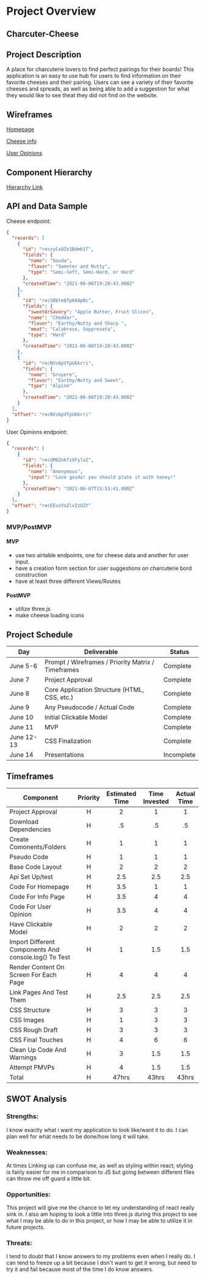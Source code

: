 # Project Overview

## Charcuter-Cheese

## Project Description

A place for charcuterie lovers to find perfect pairings for their boards! This application is an easy to use hub for users to find information on their favorite cheeses and their pairing. Users can see a variety of their favorite cheeses and spreads, as well as being able to add a suggestion for what they would like to see theat they did not find on the website.

## Wireframes

[Homepage](https://wireframe.cc/3MkkDx)

[Cheese info](https://wireframe.cc/3aq4xn)

[User Opinions](https://wireframe.cc/O7GnRl)

## Component Hierarchy

[Hierarchy Link](https://whimsical.com/4QYvqQwrg3rCWefq4NB7FW)

## API and Data Sample

Cheese endpoint:

```json
{
  "records": [
    {
      "id": "recvyCxOZe1Bdmb1T",
      "fields": {
        "name": "Gouda",
        "flavor": "Sweeter and Nutty",
        "type": "Semi-Soft, Semi-Hard, or Hard"
      },
      "createdTime": "2021-06-06T19:20:43.000Z"
    },
    {
      "id": "recSBbteQfpKAApBc",
      "fields": {
        "sweetOrSavory": "Apple Butter, Fruit Slices",
        "name": "Cheddar",
        "flavor": "Earthy/Nutty and Sharp ",
        "meat": "Calabrese, Soppresata",
        "type": "Hard"
      },
      "createdTime": "2021-06-06T19:20:43.000Z"
    },
    {
      "id": "recNVs6pVTpU6krri",
      "fields": {
        "name": "Gruyere",
        "flavor": "Earthy/Nutty and Sweet",
        "type": "Alpine"
      },
      "createdTime": "2021-06-06T19:20:43.000Z"
    }
  ],
  "offset": "recNVs6pVTpU6krri"
}
```

User Opinions endpoint:

```json
{
  "records": [
    {
      "id": "recUM6ZnkfzXFyleZ",
      "fields": {
        "name": "Anonymous",
        "input": "Love gouda! you should plate it with honey!"
      },
      "createdTime": "2021-06-07T15:53:41.000Z"
    }
  ],
  "offset": "recEEvzVoZlvZzUZY"
}
```

### MVP/PostMVP

#### MVP

- use two airtable endpoints, one for cheese data and another for user input.
- have a creation form section for user suggestions on charcuterie bord construction
- have at least three different Views/Routes

#### PostMVP

- utilize three.js
- make cheese loading icons

## Project Schedule

| Day        | Deliverable                                        | Status     |
| ---------- | -------------------------------------------------- | ---------- |
| June 5-6   | Prompt / Wireframes / Priority Matrix / Timeframes | Complete   |
| June 7     | Project Approval                                   | Complete   |
| June 8     | Core Application Structure (HTML, CSS, etc.)       | Complete   |
| June 9     | Any Pseudocode / Actual Code                       | Complete   |
| June 10    | Initial Clickable Model                            | Complete   |
| June 11    | MVP                                                | Complete   |
| June 12-13 | CSS Finalization                                   | Complete   |
| June 14    | Presentations                                      | Incomplete |

## Timeframes

| Component                                             | Priority | Estimated Time | Time Invested | Actual Time |
| ----------------------------------------------------- | :------: | :------------: | :-----------: | :---------: |
| Project Approval                                      |    H     |       2        |       1       |      1      |
| Download Dependencies                                 |    H     |       .5       |      .5       |     .5      |
| Create Comonents/Folders                              |    H     |       1        |       1       |      1      |
| Pseudo Code                                           |    H     |       1        |       1       |      1      |
| Base Code Layout                                      |    H     |       2        |       2       |      2      |
| Api Set Up/test                                       |    H     |      2.5       |      2.5      |     2.5     |
| Code For Homepage                                     |    H     |      3.5       |       1       |      1      |
| Code For Info Page                                    |    H     |      3.5       |       4       |      4      |
| Code For User Opinion                                 |    H     |      3.5       |       4       |      4      |
| Have Clickable Model                                  |    H     |       2        |       2       |      2      |
| Import Different Components And console.log() To Test |    H     |       1        |      1.5      |     1.5     |
| Render Content On Screen For Each Page                |    H     |       4        |       4       |      4      |
| Link Pages And Test Them                              |    H     |      2.5       |      2.5      |     2.5     |
| CSS Structure                                         |    H     |       3        |       3       |      3      |
| CSS Images                                            |    H     |       1        |       3       |      3      |
| CSS Rough Draft                                       |    H     |       3        |       3       |      3      |
| CSS Final Touches                                     |    H     |       4        |       6       |      6      |
| Clean Up Code And Warnings                            |    H     |       3        |      1.5      |     1.5     |
| Attempt PMVPs                                         |    H     |       4        |      1.5      |     1.5     |
| Total                                                 |    H     |     47hrs      |     43hrs     |    43hrs    |

## SWOT Analysis

### Strengths:

I know exactly what i want my application to look like/want it to do. I can plan well for what needs to be done/how long it will take.

### Weaknesses:

At times Linking up can confuse me, as well as styling within react; styling is fairly easier for me in comparison to JS but going between different files can throw me off guard a little bit.

### Opportunities:

This project will give me the chance to let my understanding of react really sink in. I also am hoping to look a little into three.js during this project to see what I may be able to do in this project, or how I may be able to utilize it in future projects.

### Threats:

I tend to doubt that I know answers to my problems even when I really do. I can tend to freeze up a bit because I don't want to get it wrong, but need to try it and fail because most of the time I do know answers.
